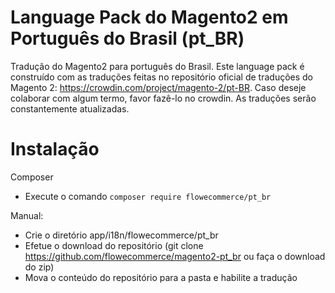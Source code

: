 # Language Pack do Magento2 em Português do Brasil (pt_BR)
Tradução do Magento2 para português do Brasil. Este language pack é construído com as traduções feitas no repositório oficial de traduções do Magento 2: https://crowdin.com/project/magento-2/pt-BR.
Caso deseje colaborar com algum termo, favor fazê-lo no crowdin. As traduções serão constantemente atualizadas.

# Instalação
Composer
- Execute o comando `composer require flowecommerce/pt_br`

Manual:
- Crie o diretório app/i18n/flowecommerce/pt_br
- Efetue o download do repositório (git clone https://github.com/flowecommerce/magento2-pt_br ou faça o download do zip)
- Mova o conteúdo do repositório para a pasta e habilite a tradução
